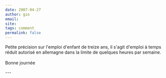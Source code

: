 ```yaml
---
date: 2007-04-27
author: gio
email: 
site: 
tags: comment
permalink: false
---
```


<p>Petite précision sur l'emploi d'enfant de treize ans, il s'agit d'emploi  à temps réduit autorisé en allemagne dans la limite de quelques heures par semaine.<br />
<br />
Bonne journée</p>
---